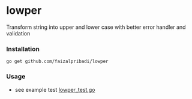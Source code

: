 # lowper
Transform string into upper and lower case with better error handler and validation


### Installation

`go get github.com/faizalpribadi/lowper`


### Usage

- see example test [lowper_test.go](https://github.com/faizalpribadi/lowper/blob/master/lowper_test.go)